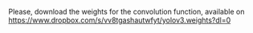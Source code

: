 Please, download the weights for the convolution function, available on https://www.dropbox.com/s/vv8tgashautwfyt/yolov3.weights?dl=0